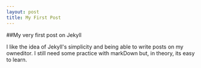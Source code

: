 ```yaml
---
layout: post
title: My First Post
---
```



##My very first post on Jekyll

I like the idea of Jekyll's simplicity and being able to write posts on my owneditor.
I still need some practice with markDown but, in theory, its easy to learn.
